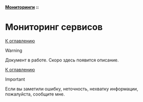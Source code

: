 **[Мониторинги](../README.md#monitorings) ::**
# Мониторинг сервисов

<!--

-->

[К оглавлению](../README.md#monitorings)

> [!WARNING]
> Документ в работе. Скоро здесь появится описание.

[К оглавлению](../README.md#monitorings)

> [!IMPORTANT]
> Если вы заметили ошибку, неточность, нехватку информации, пожалуйста, сообщите мне.
